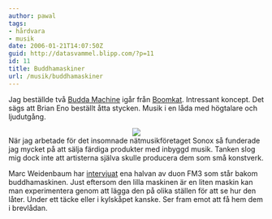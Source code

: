 ```yaml
---
author: pawal
tags:
- hårdvara
- musik
date: 2006-01-21T14:07:50Z
guid: http://datasvammel.blipp.com/?p=11
id: 11
title: Buddhamaskiner
url: /musik/buddhamaskiner
---
```


Jag beställde två <a
href="http://www.fm3.com.cn/buddhamachine.htm">Budda Machine</a> igår
från <a href="http://www.boomkat.com/">Boomkat</a>. Intressant
koncept. Det sägs att Brian Eno beställt åtta stycken. Musik i en låda
med högtalare och ljudutgång.  <div align="center"><img
src="https://blipp.com/misc/buddha.png" /></div> När jag arbetade för
det insomnade nätmusikföretaget Sonox så funderade jag mycket på att
sälja färdiga produkter med inbyggd musik. Tanken slog mig dock inte
att artisterna själva skulle producera dem som små konstverk.

Marc Weidenbaum har <a
href="http://www.disquiet.com/fm3buddha.html">intervjuat</a> ena
halvan av duon FM3 som står bakom buddhamaskinen. Just eftersom den
lilla maskinen är en liten maskin kan man experimentera genom att
lägga den på olika ställen för att se hur den låter. Under ett täcke
eller i kylskåpet kanske. Ser fram emot att få hem dem i brevlådan.
